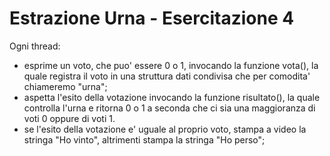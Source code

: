 # Estrazione Urna - Esercitazione 4

Ogni thread:
- esprime un voto, che puo' essere 0 o 1, invocando la funzione vota(), la quale registra il voto in una struttura dati condivisa che per comodita' chiameremo "urna";
- aspetta l'esito della votazione invocando la funzione risultato(), la quale controlla l'urna e ritorna 0 o 1 a seconda che ci sia una maggioranza di voti 0 oppure di voti 1.
- se l'esito della votazione e' uguale al proprio voto, stampa a video la stringa "Ho vinto", altrimenti stampa la stringa "Ho perso";